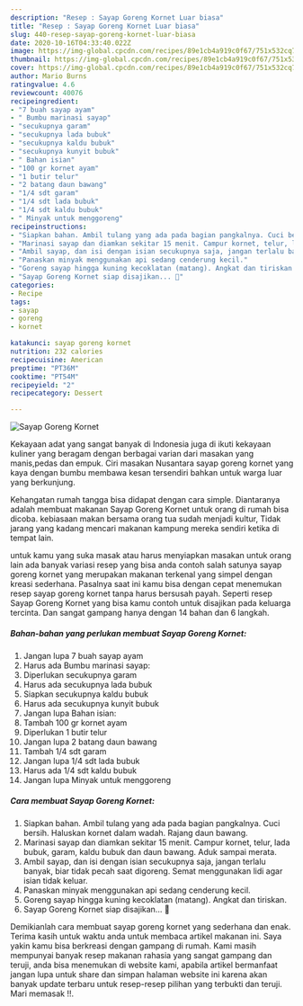 ```yaml
---
description: "Resep : Sayap Goreng Kornet Luar biasa"
title: "Resep : Sayap Goreng Kornet Luar biasa"
slug: 440-resep-sayap-goreng-kornet-luar-biasa
date: 2020-10-16T04:33:40.022Z
image: https://img-global.cpcdn.com/recipes/89e1cb4a919c0f67/751x532cq70/sayap-goreng-kornet-foto-resep-utama.jpg
thumbnail: https://img-global.cpcdn.com/recipes/89e1cb4a919c0f67/751x532cq70/sayap-goreng-kornet-foto-resep-utama.jpg
cover: https://img-global.cpcdn.com/recipes/89e1cb4a919c0f67/751x532cq70/sayap-goreng-kornet-foto-resep-utama.jpg
author: Mario Burns
ratingvalue: 4.6
reviewcount: 40076
recipeingredient:
- "7 buah sayap ayam"
- " Bumbu marinasi sayap"
- "secukupnya garam"
- "secukupnya lada bubuk"
- "secukupnya kaldu bubuk"
- "secukupnya kunyit bubuk"
- " Bahan isian"
- "100 gr kornet ayam"
- "1 butir telur"
- "2 batang daun bawang"
- "1/4 sdt garam"
- "1/4 sdt lada bubuk"
- "1/4 sdt kaldu bubuk"
- " Minyak untuk menggoreng"
recipeinstructions:
- "Siapkan bahan. Ambil tulang yang ada pada bagian pangkalnya. Cuci bersih. Haluskan kornet dalam wadah. Rajang daun bawang."
- "Marinasi sayap dan diamkan sekitar 15 menit. Campur kornet, telur, lada bubuk, garam, kaldu bubuk dan daun bawang. Aduk sampai merata."
- "Ambil sayap, dan isi dengan isian secukupnya saja, jangan terlalu banyak, biar tidak pecah saat digoreng. Semat menggunakan lidi agar isian tidak keluar."
- "Panaskan minyak menggunakan api sedang cenderung kecil."
- "Goreng sayap hingga kuning kecoklatan (matang). Angkat dan tiriskan."
- "Sayap Goreng Kornet siap disajikan... 🤗"
categories:
- Recipe
tags:
- sayap
- goreng
- kornet

katakunci: sayap goreng kornet 
nutrition: 232 calories
recipecuisine: American
preptime: "PT36M"
cooktime: "PT54M"
recipeyield: "2"
recipecategory: Dessert

---
```



![Sayap Goreng Kornet](https://img-global.cpcdn.com/recipes/89e1cb4a919c0f67/751x532cq70/sayap-goreng-kornet-foto-resep-utama.jpg)

Kekayaan adat yang sangat banyak di Indonesia juga di ikuti kekayaan kuliner yang beragam dengan berbagai varian dari masakan yang manis,pedas dan empuk. Ciri masakan Nusantara sayap goreng kornet yang kaya dengan bumbu membawa kesan tersendiri bahkan untuk warga luar yang berkunjung.


Kehangatan rumah tangga bisa didapat dengan cara simple. Diantaranya adalah membuat makanan Sayap Goreng Kornet untuk orang di rumah bisa dicoba. kebiasaan makan bersama orang tua sudah menjadi kultur, Tidak jarang yang kadang mencari makanan kampung mereka sendiri ketika di tempat lain.



untuk kamu yang suka masak atau harus menyiapkan masakan untuk orang lain ada banyak variasi resep yang bisa anda contoh salah satunya sayap goreng kornet yang merupakan makanan terkenal yang simpel dengan kreasi sederhana. Pasalnya saat ini kamu bisa dengan cepat menemukan resep sayap goreng kornet tanpa harus bersusah payah.
Seperti resep Sayap Goreng Kornet yang bisa kamu contoh untuk disajikan pada keluarga tercinta. Dan sangat gampang hanya dengan 14 bahan dan 6 langkah.


<!--inarticleads1-->

##### Bahan-bahan yang perlukan membuat Sayap Goreng Kornet:

1. Jangan lupa 7 buah sayap ayam
1. Harus ada  Bumbu marinasi sayap:
1. Diperlukan secukupnya garam
1. Harus ada secukupnya lada bubuk
1. Siapkan secukupnya kaldu bubuk
1. Harus ada secukupnya kunyit bubuk
1. Jangan lupa  Bahan isian:
1. Tambah 100 gr kornet ayam
1. Diperlukan 1 butir telur
1. Jangan lupa 2 batang daun bawang
1. Tambah 1/4 sdt garam
1. Jangan lupa 1/4 sdt lada bubuk
1. Harus ada 1/4 sdt kaldu bubuk
1. Jangan lupa  Minyak untuk menggoreng




<!--inarticleads2-->

##### Cara membuat  Sayap Goreng Kornet:

1. Siapkan bahan. Ambil tulang yang ada pada bagian pangkalnya. Cuci bersih. Haluskan kornet dalam wadah. Rajang daun bawang.
1. Marinasi sayap dan diamkan sekitar 15 menit. Campur kornet, telur, lada bubuk, garam, kaldu bubuk dan daun bawang. Aduk sampai merata.
1. Ambil sayap, dan isi dengan isian secukupnya saja, jangan terlalu banyak, biar tidak pecah saat digoreng. Semat menggunakan lidi agar isian tidak keluar.
1. Panaskan minyak menggunakan api sedang cenderung kecil.
1. Goreng sayap hingga kuning kecoklatan (matang). Angkat dan tiriskan.
1. Sayap Goreng Kornet siap disajikan... 🤗




Demikianlah cara membuat sayap goreng kornet yang sederhana dan enak. Terima kasih untuk waktu anda untuk membaca artikel makanan ini. Saya yakin kamu bisa berkreasi dengan gampang di rumah. Kami masih mempunyai banyak resep makanan rahasia yang sangat gampang dan teruji, anda bisa menemukan di website kami, apabila artikel bermanfaat jangan lupa untuk share dan simpan halaman website ini karena akan banyak update terbaru untuk resep-resep pilihan yang terbukti dan teruji. Mari memasak !!. 
